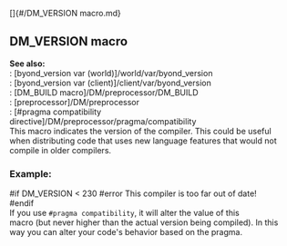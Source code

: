 []{#/DM_VERSION macro.md}    
## DM_VERSION macro    
**See also:**    
:   [byond_version var (world)]/world/var/byond_version    
:   [byond_version var (client)]/client/var/byond_version    
:   [DM_BUILD macro]/DM/preprocessor/DM_BUILD    
:   [preprocessor]/DM/preprocessor    
:   [#pragma compatibility    
    directive]/DM/preprocessor/pragma/compatibility    
This macro indicates the version of the compiler. This could be useful    
when distributing code that uses new language features that would not    
compile in older compilers.    
### Example:    
#if DM_VERSION \< 230 #error This compiler is too far out of date!    
#endif    
If you use `#pragma compatibility`, it will alter the value of this    
macro (but never higher than the actual version being compiled). In this    
way you can alter your code\'s behavior based on the pragma.  